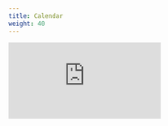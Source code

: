 ```yaml
---
title: Calendar
weight: 40
---
```


<iframe id="course-calendar" src="https://docs.google.com/spreadsheets/d/1NGVSmeY3YxHYK4cKmKpxEV9DKUGy7lHRGpYur9ZIrv8/pubhtml?gid=0&amp;single=true&amp;widget=true&amp;headers=false&range=A1:F34" frameborder="none"></iframe>

